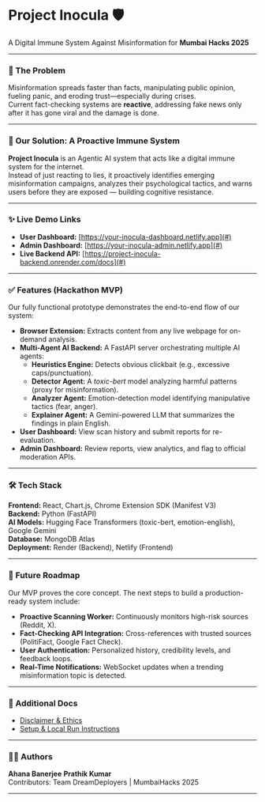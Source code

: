 # Project Inocula 🛡️

A Digital Immune System Against Misinformation for **Mumbai Hacks 2025**

---

### 🧠 The Problem

Misinformation spreads faster than facts, manipulating public opinion, fueling panic, and eroding trust—especially during crises.  
Current fact-checking systems are **reactive**, addressing fake news only after it has gone viral and the damage is done.

---

### 🧩 Our Solution: A Proactive Immune System

**Project Inocula** is an Agentic AI system that acts like a digital immune system for the internet.  
Instead of just reacting to lies, it proactively identifies emerging misinformation campaigns, analyzes their psychological tactics, and warns users before they are exposed — building cognitive resistance.

---

### ✨ Live Demo Links

- **User Dashboard:** [https://your-inocula-dashboard.netlify.app](#)
- **Admin Dashboard:** [https://your-inocula-admin.netlify.app](#)
- **Live Backend API:** [https://project-inocula-backend.onrender.com/docs](#)

---

### ✅ Features (Hackathon MVP)

Our fully functional prototype demonstrates the end-to-end flow of our system:

- **Browser Extension:** Extracts content from any live webpage for on-demand analysis.  
- **Multi-Agent AI Backend:** A FastAPI server orchestrating multiple AI agents:
  - **Heuristics Engine:** Detects obvious clickbait (e.g., excessive caps/punctuation).
  - **Detector Agent:** A *toxic-bert* model analyzing harmful patterns (proxy for misinformation).
  - **Analyzer Agent:** Emotion-detection model identifying manipulative tactics (fear, anger).
  - **Explainer Agent:** A Gemini-powered LLM that summarizes the findings in plain English.
- **User Dashboard:** View scan history and submit reports for re-evaluation.
- **Admin Dashboard:** Review reports, view analytics, and flag to official moderation APIs.

---

### 🛠️ Tech Stack

**Frontend:** React, Chart.js, Chrome Extension SDK (Manifest V3)  
**Backend:** Python (FastAPI)  
**AI Models:** Hugging Face Transformers (toxic-bert, emotion-english), Google Gemini  
**Database:** MongoDB Atlas  
**Deployment:** Render (Backend), Netlify (Frontend)

---

### 🚀 Future Roadmap

Our MVP proves the core concept. The next steps to build a production-ready system include:

- **Proactive Scanning Worker:** Continuously monitors high-risk sources (Reddit, X).  
- **Fact-Checking API Integration:** Cross-references with trusted sources (PolitiFact, Google Fact Check).  
- **User Authentication:** Personalized history, credibility levels, and feedback loops.  
- **Real-Time Notifications:** WebSocket updates when a trending misinformation topic is detected.

---

### 📜 Additional Docs
- [Disclaimer & Ethics](./DISCLAIMER.md)  
- [Setup & Local Run Instructions](./INSTRUCTIONS.md)

---

### 🧑‍💻 Authors
**Ahana Banerjee** 
**Prathik Kumar**   
Contributors: Team DreamDeployers | MumbaiHacks 2025

---
